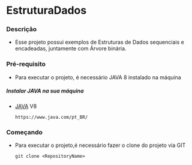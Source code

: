 # EstruturaDados

### Descrição

*   Esse projeto possui exemplos de Estruturas de Dados sequenciais e encadeadas, juntamente com Árvore binária. 

### Pré-requisito

* Para executar o projeto, é necessário JAVA 8 instalado na máquina

##### Instalar JAVA na sua máquina
* [JAVA](https://www.java.com/pt_BR/) V8
    ```
    https://www.java.com/pt_BR/
    ```

### Começando

* Para executar o projeto,é necessário fazer o clone do projeto via GIT

    ``` 
    git clone <RepositoryName>
    ```
